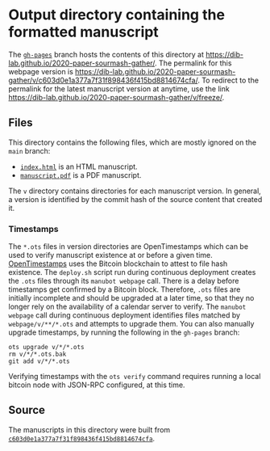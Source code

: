 # Output directory containing the formatted manuscript

The [`gh-pages`](https://github.com/dib-lab/2020-paper-sourmash-gather/tree/gh-pages) branch hosts the contents of this directory at <https://dib-lab.github.io/2020-paper-sourmash-gather/>.
The permalink for this webpage version is <https://dib-lab.github.io/2020-paper-sourmash-gather/v/c603d0e1a377a7f31f898436f415bd8814674cfa/>.
To redirect to the permalink for the latest manuscript version at anytime, use the link <https://dib-lab.github.io/2020-paper-sourmash-gather/v/freeze/>.

## Files

This directory contains the following files, which are mostly ignored on the `main` branch:

+ [`index.html`](index.html) is an HTML manuscript.
+ [`manuscript.pdf`](manuscript.pdf) is a PDF manuscript.

The `v` directory contains directories for each manuscript version.
In general, a version is identified by the commit hash of the source content that created it.

### Timestamps

The `*.ots` files in version directories are OpenTimestamps which can be used to verify manuscript existence at or before a given time.
[OpenTimestamps](https://opentimestamps.org/) uses the Bitcoin blockchain to attest to file hash existence.
The `deploy.sh` script run during continuous deployment creates the `.ots` files through its `manubot webpage` call.
There is a delay before timestamps get confirmed by a Bitcoin block.
Therefore, `.ots` files are initially incomplete and should be upgraded at a later time, so that they no longer rely on the availability of a calendar server to verify.
The `manubot webpage` call during continuous deployment identifies files matched by `webpage/v/**/*.ots` and attempts to upgrade them.
You can also manually upgrade timestamps, by running the following in the `gh-pages` branch:

```shell
ots upgrade v/*/*.ots
rm v/*/*.ots.bak
git add v/*/*.ots
```

Verifying timestamps with the `ots verify` command requires running a local bitcoin node with JSON-RPC configured, at this time.

## Source

The manuscripts in this directory were built from
[`c603d0e1a377a7f31f898436f415bd8814674cfa`](https://github.com/dib-lab/2020-paper-sourmash-gather/commit/c603d0e1a377a7f31f898436f415bd8814674cfa).

